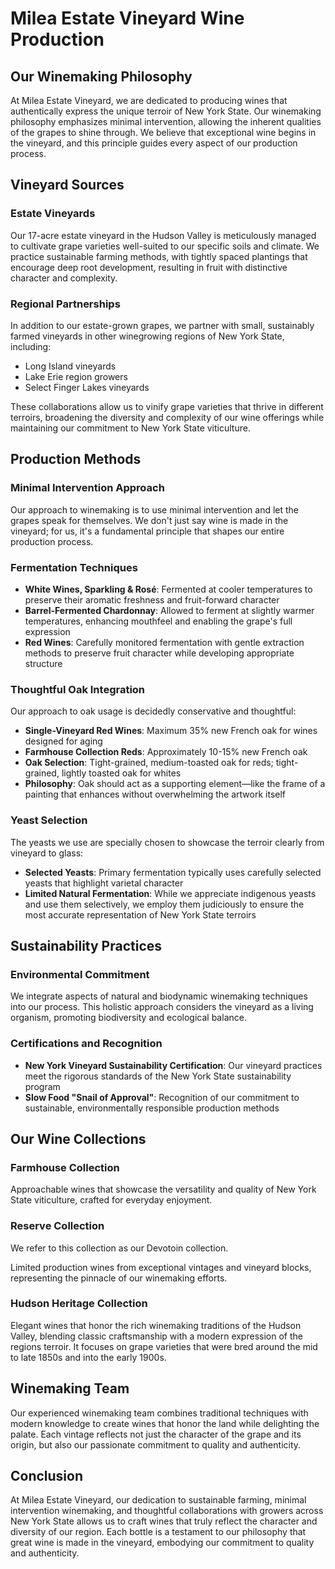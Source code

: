 # Milea Estate Vineyard Wine Production

## Our Winemaking Philosophy

At Milea Estate Vineyard, we are dedicated to producing wines that authentically express the unique terroir of New York State. Our winemaking philosophy emphasizes minimal intervention, allowing the inherent qualities of the grapes to shine through. We believe that exceptional wine begins in the vineyard, and this principle guides every aspect of our production process.

## Vineyard Sources

### Estate Vineyards

Our 17-acre estate vineyard in the Hudson Valley is meticulously managed to cultivate grape varieties well-suited to our specific soils and climate. We practice sustainable farming methods, with tightly spaced plantings that encourage deep root development, resulting in fruit with distinctive character and complexity.

### Regional Partnerships

In addition to our estate-grown grapes, we partner with small, sustainably farmed vineyards in other winegrowing regions of New York State, including:

- Long Island vineyards
- Lake Erie region growers
- Select Finger Lakes vineyards

These collaborations allow us to vinify grape varieties that thrive in different terroirs, broadening the diversity and complexity of our wine offerings while maintaining our commitment to New York State viticulture.

## Production Methods

### Minimal Intervention Approach

Our approach to winemaking is to use minimal intervention and let the grapes speak for themselves. We don't just say wine is made in the vineyard; for us, it's a fundamental principle that shapes our entire production process.

### Fermentation Techniques

- **White Wines, Sparkling & Rosé**: Fermented at cooler temperatures to preserve their aromatic freshness and fruit-forward character
- **Barrel-Fermented Chardonnay**: Allowed to ferment at slightly warmer temperatures, enhancing mouthfeel and enabling the grape's full expression
- **Red Wines**: Carefully monitored fermentation with gentle extraction methods to preserve fruit character while developing appropriate structure

### Thoughtful Oak Integration

Our approach to oak usage is decidedly conservative and thoughtful:

- **Single-Vineyard Red Wines**: Maximum 35% new French oak for wines designed for aging
- **Farmhouse Collection Reds**: Approximately 10-15% new French oak
- **Oak Selection**: Tight-grained, medium-toasted oak for reds; tight-grained, lightly toasted oak for whites
- **Philosophy**: Oak should act as a supporting element—like the frame of a painting that enhances without overwhelming the artwork itself

### Yeast Selection

The yeasts we use are specially chosen to showcase the terroir clearly from vineyard to glass:

- **Selected Yeasts**: Primary fermentation typically uses carefully selected yeasts that highlight varietal character
- **Limited Natural Fermentation**: While we appreciate indigenous yeasts and use them selectively, we employ them judiciously to ensure the most accurate representation of New York State terroirs

## Sustainability Practices

### Environmental Commitment

We integrate aspects of natural and biodynamic winemaking techniques into our process. This holistic approach considers the vineyard as a living organism, promoting biodiversity and ecological balance.

### Certifications and Recognition

- **New York Vineyard Sustainability Certification**: Our vineyard practices meet the rigorous standards of the New York State sustainability program
- **Slow Food "Snail of Approval"**: Recognition of our commitment to sustainable, environmentally responsible production methods

## Our Wine Collections

### Farmhouse Collection

Approachable wines that showcase the versatility and quality of New York State viticulture, crafted for everyday enjoyment.

### Reserve Collection

We refer to this collection as our Devotoin collection. 

Limited production wines from exceptional vintages and vineyard blocks, representing the pinnacle of our winemaking efforts.

### Hudson Heritage Collection

Elegant wines that honor the rich winemaking traditions of the Hudson Valley, blending classic craftsmanship with a modern expression of the regions terroir.  It focuses on grape varieties that were bred around the mid to late 1850s and into the early 1900s.

## Winemaking Team

Our experienced winemaking team combines traditional techniques with modern knowledge to create wines that honor the land while delighting the palate. Each vintage reflects not just the character of the grape and its origin, but also our passionate commitment to quality and authenticity.

## Conclusion

At Milea Estate Vineyard, our dedication to sustainable farming, minimal intervention winemaking, and thoughtful collaborations with growers across New York State allows us to craft wines that truly reflect the character and diversity of our region. Each bottle is a testament to our philosophy that great wine is made in the vineyard, embodying our commitment to quality and authenticity.
